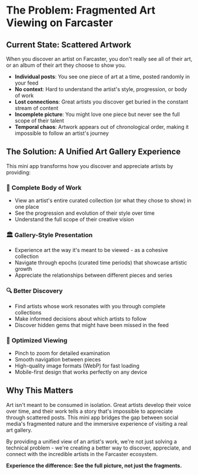 # The Problem: Fragmented Art Viewing on Farcaster

## Current State: Scattered Artwork

When you discover an artist on Farcaster, you don't really see all of their art, or an album of their art they choose to show you.

- **Individual posts**: You see one piece of art at a time, posted randomly in your feed
- **No context**: Hard to understand the artist's style, progression, or body of work
- **Lost connections**: Great artists you discover get buried in the constant stream of content
- **Incomplete picture**: You might love one piece but never see the full scope of their talent
- **Temporal chaos**: Artwork appears out of chronological order, making it impossible to follow an artist's journey

## The Solution: A Unified Art Gallery Experience

This mini app transforms how you discover and appreciate artists by providing:

### 🎨 **Complete Body of Work**
- View an artist's entire curated collection (or what they chose to show) in one place
- See the progression and evolution of their style over time
- Understand the full scope of their creative vision

### 🏛️ **Gallery-Style Presentation**
- Experience art the way it's meant to be viewed - as a cohesive collection
- Navigate through epochs (curated time periods) that showcase artistic growth
- Appreciate the relationships between different pieces and series

### 🔍 **Better Discovery**
- Find artists whose work resonates with you through complete collections
- Make informed decisions about which artists to follow
- Discover hidden gems that might have been missed in the feed

### 📱 **Optimized Viewing**
- Pinch to zoom for detailed examination
- Smooth navigation between pieces
- High-quality image formats (WebP) for fast loading
- Mobile-first design that works perfectly on any device

## Why This Matters

Art isn't meant to be consumed in isolation. Great artists develop their voice over time, and their work tells a story that's impossible to appreciate through scattered posts. This mini app bridges the gap between social media's fragmented nature and the immersive experience of visiting a real art gallery.

By providing a unified view of an artist's work, we're not just solving a technical problem - we're creating a better way to discover, appreciate, and connect with the incredible artists in the Farcaster ecosystem.

**Experience the difference: See the full picture, not just the fragments.**

